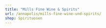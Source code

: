 ```yaml
---
title: "Mills Fine Wine & Spirits"
url: /annapolis/mills-fine-wine-und-spirits/
shop: Spirituosen
---
```

